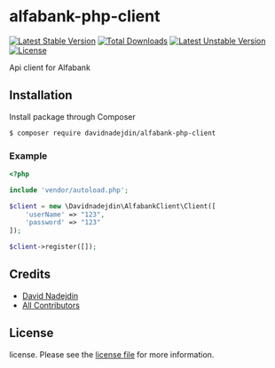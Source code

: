 # alfabank-php-client

[![Latest Stable Version](https://poser.pugx.org/davidnadejdin/alfabank-php-client/v/stable?format=plastic)](https://packagist.org/packages/davidnadejdin/alfabank-php-client)
[![Total Downloads](https://poser.pugx.org/davidnadejdin/alfabank-php-client/downloads?format=plastic)](https://packagist.org/packages/davidnadejdin/alfabank-php-client)
[![Latest Unstable Version](https://poser.pugx.org/davidnadejdin/alfabank-php-client/v/unstable?format=plastic)](https://packagist.org/packages/davidnadejdin/alfabank-php-client)
[![License](https://poser.pugx.org/davidnadejdin/alfabank-php-client/license?format=plastic)](https://packagist.org/packages/davidnadejdin/alfabank-php-client)

Api client for Alfabank

## Installation

Install package through Composer

``` bash
$ composer require davidnadejdin/alfabank-php-client
```

### Example
```php
<?php

include 'vendor/autoload.php';

$client = new \Davidnadejdin\AlfabankClient\Client([
    'userName' => "123",
    'password' => "123"
]);

$client->register([]);

```

## Credits

- [David Nadejdin][link-author]
- [All Contributors][link-contributors]

## License

license. Please see the [license file](LICENSE) for more information.

[link-author]: https://github.com/davidnadejdin
[link-contributors]: ../../contributors
